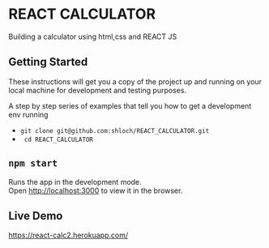 # REACT CALCULATOR

Building a calculator using html,css and REACT JS

## Getting Started

These instructions will get you a copy of the project up and running on your local machine for development and testing purposes. 

A step by step series of examples that tell you how to get a development env running

- ``` git clone git@github.com:shloch/REACT_CALCULATOR.git ```
- ``` cd REACT_CALCULATOR```
## `npm start`

Runs the app in the development mode.<br />
Open [http://localhost:3000](http://localhost:3000) to view it in the browser.

## Live Demo
https://react-calc2.herokuapp.com/